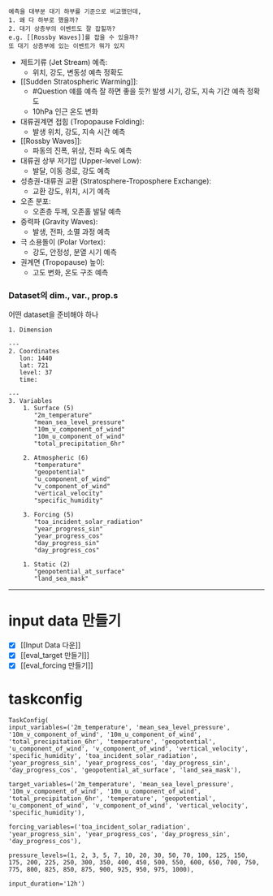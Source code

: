 ```ad-question
예측을 대부분 대기 하부를 기준으로 비교했던데, 
1. 왜 다 하부로 했을까?
2. 대기 상층부의 이벤트도 잘 잡힐까?
e.g. [[Rossby Waves]]를 잡을 수 있을까?
또 대기 상층부에 있는 이벤트가 뭐가 있지
```
- 제트기류 (Jet Stream) 예측:
    - 위치, 강도, 변동성 예측 정확도
- [[Sudden Stratospheric Warming]]:
    - #Question 얘를 예측 잘 하면 좋을 듯?!
      발생 시기, 강도, 지속 기간 예측 정확도
    - 10hPa 인근 온도 변화 
- 대류권계면 접힘 (Tropopause Folding):
    - 발생 위치, 강도, 지속 시간 예측
- [[Rossby Waves]]:
    - 파동의 진폭, 위상, 전파 속도 예측
- 대류권 상부 저기압 (Upper-level Low):
    - 발달, 이동 경로, 강도 예측
- 성층권-대류권 교환 (Stratosphere-Troposphere Exchange):
    - 교환 강도, 위치, 시기 예측
- 오존 분포:
    - 오존층 두께, 오존홀 발달 예측
- 중력파 (Gravity Waves):
    - 발생, 전파, 소멸 과정 예측
- 극 소용돌이 (Polar Vortex):
    - 강도, 안정성, 분열 시기 예측
- 권계면 (Tropopause) 높이:
    - 고도 변화, 온도 구조 예측


### Dataset의 dim., var., prop.s
어떤 dataset을 준비해야 하나

```
1. Dimension
   
---
2. Coordinates
   lon: 1440
   lat: 721
   level: 37
   time: 
   
---
3. Variables
	1. Surface (5)
	   "2m_temperature"
	   "mean_sea_level_pressure"
	   "10m_v_component_of_wind"
	   "10m_u_component_of_wind"
	   "total_precipitation_6hr"
	   
	2. Atmospheric (6)
	   "temperature"
	   "geopotential"
	   "u_component_of_wind"
	   "v_component_of_wind"
	   "vertical_velocity"
	   "specific_humidity"
	   
	3. Forcing (5)
	   "toa_incident_solar_radiation"
	   "year_progress_sin"
	   "year_progress_cos"
	   "day_progress_sin"
	   "day_progress_cos"
	   
	1. Static (2)
	   "geopotential_at_surface"
	   "land_sea_mask"	   
```
 ---
# input data 만들기
- [x] [[Input Data 다운]]
- [x] [[eval_target 만들기]]
- [x] [[eval_forcing 만들기]]

# taskconfig
```
TaskConfig(
input_variables=('2m_temperature', 'mean_sea_level_pressure', '10m_v_component_of_wind', '10m_u_component_of_wind', 'total_precipitation_6hr', 'temperature', 'geopotential', 'u_component_of_wind', 'v_component_of_wind', 'vertical_velocity', 'specific_humidity', 'toa_incident_solar_radiation', 'year_progress_sin', 'year_progress_cos', 'day_progress_sin', 'day_progress_cos', 'geopotential_at_surface', 'land_sea_mask'),

target_variables=('2m_temperature', 'mean_sea_level_pressure', '10m_v_component_of_wind', '10m_u_component_of_wind', 'total_precipitation_6hr', 'temperature', 'geopotential', 'u_component_of_wind', 'v_component_of_wind', 'vertical_velocity', 'specific_humidity'), 

forcing_variables=('toa_incident_solar_radiation', 'year_progress_sin', 'year_progress_cos', 'day_progress_sin', 'day_progress_cos'),

pressure_levels=(1, 2, 3, 5, 7, 10, 20, 30, 50, 70, 100, 125, 150, 175, 200, 225, 250, 300, 350, 400, 450, 500, 550, 600, 650, 700, 750, 775, 800, 825, 850, 875, 900, 925, 950, 975, 1000), 

input_duration='12h')
```